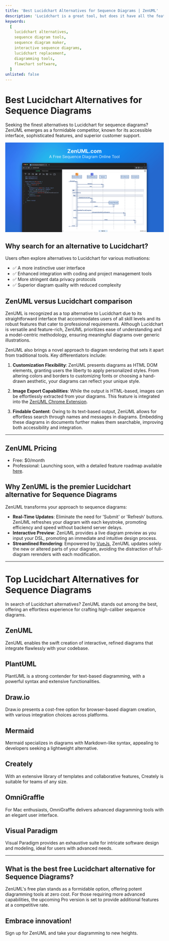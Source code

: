 ```yaml
---
title: 'Best Lucidchart Alternatives for Sequence Diagrams | ZenUML'
description: 'Lucidchart is a great tool, but does it have all the features you need for sequence diagrams? This article reviews 5 Lucidchart alternatives like Draw.io, Diagram.net, and Gliffy that are better suited for sequence diagrams. We compare features, pricing and learning curves to help you pick the best replacement.'
keywords:
  [
    lucidchart alternatives,
    sequence diagram tools,
    sequence diagram maker,
    interactive sequence diagrams,
    lucidchart replacement,
    diagramming tools,
    flowchart software,
  ]
unlisted: false
---
```


# Best Lucidchart Alternatives for Sequence Diagrams

Seeking the finest alternatives to Lucidchart for sequence diagrams? ZenUML emerges as a formidable competitor, known for its accessible interface, sophisticated features, and superior customer support.

[![Try ZenUML](../../static/img/og-image.png)](https://app.zenuml.com)

## Why search for an alternative to Lucidchart?

Users often explore alternatives to Lucidchart for various motivations:

- ✅ A more instinctive user interface
- ✅ Enhanced integration with coding and project management tools
- ✅ More stringent data privacy protocols
- ✅ Superior diagram quality with reduced complexity

## ZenUML versus Lucidchart comparison

ZenUML is recognized as a top alternative to Lucidchart due to its straightforward interface that accommodates users of all skill levels and its robust features that cater to professional requirements. Although Lucidchart is versatile and feature-rich, ZenUML prioritizes ease of understanding and a model-centric methodology, ensuring meaningful diagrams over generic illustrations.

ZenUML also brings a novel approach to diagram rendering that sets it apart from traditional tools. Key differentiators include:

1. **Customization Flexibility**: ZenUML presents diagrams as HTML DOM elements, granting users the liberty to apply personalized styles. From altering colors and borders to customizing fonts or choosing a hand-drawn aesthetic, your diagrams can reflect your unique style.

2. **Image Export Capabilities**: While the output is HTML-based, images can be effortlessly extracted from your diagrams. This feature is integrated into the [ZenUML Chrome Extension](https://chrome.google.com/webstore/detail/web-sequence/kcpganeflmhffnlofpdmcjklmdpbbmef).

3. **Findable Content**: Owing to its text-based output, ZenUML allows for effortless search through names and messages in diagrams. Embedding these diagrams in documents further makes them searchable, improving both accessibility and integration.

---

## ZenUML Pricing

- Free: $0/month
- Professional: Launching soon, with a detailed feature roadmap available [here](/roadmap).

## Why ZenUML is the premier Lucidchart alternative for Sequence Diagrams

ZenUML transforms your approach to sequence diagrams:

- **Real-Time Updates**: Eliminate the need for 'Submit' or 'Refresh' buttons. ZenUML refreshes your diagram with each keystroke, promoting efficiency and speed without backend server delays.
- **Interactive Preview**: ZenUML provides a live diagram preview as you input your DSL, promoting an immediate and intuitive design process.
- **Streamlined Rendering**: Empowered by [VueJs](https://vuejs.org/), ZenUML updates solely the new or altered parts of your diagram, avoiding the distraction of full-diagram rerenders with each modification.

---

# Top Lucidchart Alternatives for Sequence Diagrams

In search of Lucidchart alternatives? ZenUML stands out among the best, offering an effortless experience for crafting high-caliber sequence diagrams.

## ZenUML

ZenUML enables the swift creation of interactive, refined diagrams that integrate flawlessly with your codebase.

## PlantUML

PlantUML is a strong contender for text-based diagramming, with a powerful syntax and extensive functionalities.

## Draw.io

Draw.io presents a cost-free option for browser-based diagram creation, with various integration choices across platforms.

## Mermaid

Mermaid specializes in diagrams with Markdown-like syntax, appealing to developers seeking a lightweight alternative.

## Creately

With an extensive library of templates and collaborative features, Creately is suitable for teams of any size.

## OmniGraffle

For Mac enthusiasts, OmniGraffle delivers advanced diagramming tools with an elegant user interface.

## Visual Paradigm

Visual Paradigm provides an exhaustive suite for intricate software design and modeling, ideal for users with advanced needs.

---

## What is the best free Lucidchart alternative for Sequence Diagrams?

ZenUML's free plan stands as a formidable option, offering potent diagramming tools at zero cost. For those requiring more advanced capabilities, the upcoming Pro version is set to provide additional features at a competitive rate.

## Embrace innovation!

Sign up for ZenUML and take your diagramming to new heights.
